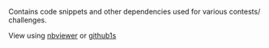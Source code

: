 
Contains code snippets and other dependencies used for various contests/ challenges.

View using [nbviewer](https://nbviewer.jupyter.org/) or [github1s](https://github1s.com/harshraj22/DeepLearning)
